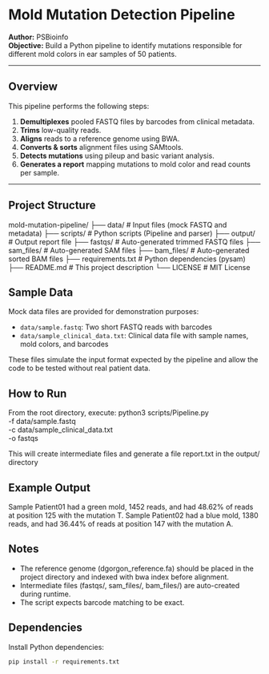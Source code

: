 
# Mold Mutation Detection Pipeline

**Author:** PSBioinfo   
**Objective:** Build a Python pipeline to identify mutations responsible for different mold colors in ear samples of 50 patients.

---

## Overview

This pipeline performs the following steps:

1. **Demultiplexes** pooled FASTQ files by barcodes from clinical metadata.
2. **Trims** low-quality reads.
3. **Aligns** reads to a reference genome using BWA.
4. **Converts & sorts** alignment files using SAMtools.
5. **Detects mutations** using pileup and basic variant analysis.
6. **Generates a report** mapping mutations to mold color and read counts per sample.

---

##  Project Structure

mold-mutation-pipeline/
├── data/ # Input files (mock FASTQ and metadata)
├── scripts/ # Python scripts (Pipeline and parser)
├── output/ # Output report file
├── fastqs/ # Auto-generated trimmed FASTQ files
├── sam_files/ # Auto-generated SAM files
├── bam_files/ # Auto-generated sorted BAM files
├── requirements.txt # Python dependencies (pysam)
├── README.md # This project description
└── LICENSE # MIT License

## Sample Data


Mock data files are provided for demonstration purposes:

- `data/sample.fastq`: Two short FASTQ reads with barcodes
- `data/sample_clinical_data.txt`: Clinical data file with sample names, mold colors, and barcodes

These files simulate the input format expected by the pipeline and allow the code to be tested without real patient data.

## How to Run

From the root directory, execute:
python3 scripts/Pipeline.py \
  -f data/sample.fastq \
  -c data/sample_clinical_data.txt \
  -o fastqs

This will create intermediate files and generate a file report.txt in the output/ directory

## Example Output

Sample Patient01 had a green mold, 1452 reads, and had 48.62% of reads at position 125 with the mutation T.
Sample Patient02 had a blue mold, 1380 reads, and had 36.44% of reads at position 147 with the mutation A.

## Notes

- The reference genome (dgorgon_reference.fa) should be placed in the project directory and indexed with bwa index before alignment.
- Intermediate files (fastqs/, sam_files/, bam_files/) are auto-created during runtime.
- The script expects barcode matching to be exact.

## Dependencies

Install Python dependencies:

```bash
pip install -r requirements.txt


